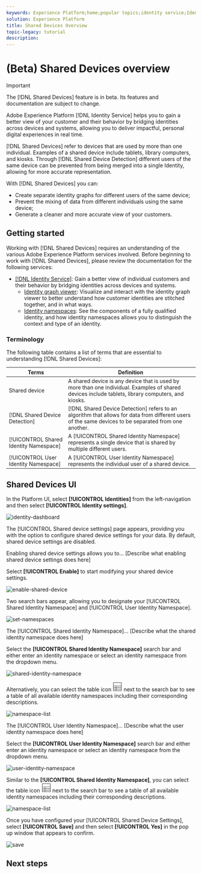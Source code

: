 ```yaml
---
keywords: Experience Platform;home;popular topics;identity service;Identity Service;shared devices;Shared Devices
solution: Experience Platform
title: Shared Devices Overview
topic-legacy: tutorial
description:
---
```

# (Beta) Shared Devices overview

>[!IMPORTANT]
>
>The [!DNL Shared Devices] feature is in beta. Its features and documentation are subject to change.

Adobe Experience Platform [!DNL Identity Service] helps you to gain a better view of your customer and their behavior by bridging identities across devices and systems, allowing you to deliver impactful, personal digital experiences in real time.

[!DNL Shared Devices] refer to devices that are used by more than one individual. Examples of a shared device include tablets, library computers, and kiosks. Through [!DNL Shared Device Detection] different users of the same device can be prevented from being merged into a single Identity, allowing for more accurate representation.

With [!DNL Shared Devices] you can:

* Create separate identity graphs for different users of the same device;
* Prevent the mixing of data from different individuals using the same device;
* Generate a cleaner and more accurate view of your customers.

## Getting started

Working with [!DNL Shared Devices] requires an understanding of the various Adobe Experience Platform services involved. Before beginning to work with [!DNL Shared Devices], please review the documentation for the following services:

* [[!DNL Identity Service]](../home.md): Gain a better view of individual customers and their behavior by bridging identities across devices and systems.
  * [Identity graph viewer](./identity-graph-viewer.md): Visualize and interact with the identity graph viewer to better understand how customer identities are stitched together, and in what ways.
  * [Identity namespaces](../namespaces.md): See the components of a fully qualified identity, and how identity namespaces allows you to distinguish the context and type of an identity.

### Terminology

The following table contains a list of terms that are essential to understanding [!DNL Shared Devices]:

| Terms | Definition |
| --- | --- |
| Shared device | A shared device is any device that is used by more than one individual. Examples of shared devices include tablets, library computers, and kiosks. |
| [!DNL Shared Device Detection] | [!DNL Shared Device Detection] refers to an algorithm that allows for data from different users of the same devices to be separated from one another. |
| [!UICONTROL Shared Identity Namespace] | A [!UICONTROL Shared Identity Namespace] represents a single device that is shared by multiple different users. | 
| [!UICONTROL User Identity Namespace] | A [!UICONTROL User Identity Namespace] represents the individual user of a shared device. |

## Shared Devices UI

In the Platform UI, select **[!UICONTROL Identities]** from the left-navigation and then select **[!UICONTROL Identity settings]**.

![identity-dashboard]()

The [!UICONTROL Shared device settings] page appears, providing you with the option to configure shared device settings for your data. By default, shared device settings are disabled.

Enabling shared device settings allows you to... [Describe what enabling shared device settings does here]

Select **[!UICONTROL Enable]** to start modifying your shared device settings.

![enable-shared-device]()

Two search bars appear, allowing you to designate your [!UICONTROL Shared Identity Namespace] and [!UICONTROL User Identity Namespace]. 

![set-namespaces]()

The [!UICONTROL Shared Identity Namespace]... [Describe what the shared identity namespace does here]

Select the **[!UICONTROL Shared Identity Namespace]** search bar and either enter an identity namespace or select an identity namespace from the dropdown menu.

![shared-identity-namespace]()

Alternatively, you can select the table icon ![table-icon](../images/shared-device/table-icon.png) next to the search bar to see a table of all available identity namespaces including their corresponding descriptions.

![namespace-list]()

The [!UICONTROL User Identity Namespace]... [Describe what the user identity namespace does here]

Select the **[!UICONTROL User Identity Namespace]** search bar and either enter an identity namespace or select an identity namespace from the dropdown menu.

![user-identity-namespace]()

Similar to the **[!UICONTROL Shared Identity Namespace]**, you can select the table icon ![table-icon](../images/shared-device/table-icon.png) next to the search bar to see a table of all available identity namespaces including their corresponding descriptions.

![namespace-list]()

Once you have configured your [!UICONTROL Shared Device Settings], select **[!UICONTROL Save]** and then select **[!UICONTROL Yes]** in the pop up window that appears to confirm.

![save]()

## Next steps